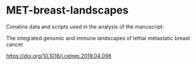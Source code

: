 # MET-breast-landscapes

Conatins data and scripts used in the analysis of the manuscript:

The integrated genomic and immune landscapes of lethal metastatic breast cancer

https://doi.org/10.1016/j.celrep.2019.04.098

